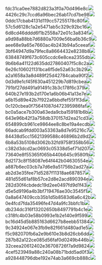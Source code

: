 fdc31ca0ee7882d823a3f0a70d496e8c<img  src="https://img.alicdn.com/bao/uploaded/i3/2639837995/TB2me9npIj_B1NjSZFHXXaDWpXa_!!2639837995.jpg_160x160.jpg">
4426c29c7ccd6a96bec26ab17cd7be98<img  src="https://img.alicdn.com/bao/uploaded/i4/2639837995/O1CN0128vl03pVszyGMqJ_!!2639837995.jpg_160x160.jpg">
0ddc17cbab4131d119cc57255178c80f<img  src="https://img.alicdn.com/bao/uploaded/i1/2639837995/O1CN0128vl0KHRyAexEmp_!!2639837995.jpg_160x160.jpg">
57c5d6128c1a2e5471ab5c329c92bc16<img  src="https://img.alicdn.com/bao/uploaded/i3/2639837995/O1CN0128vl0EHQKbxN3lK_!!2639837995.jpg_160x160.jpg">
6d8cd46dddd6f1b2558a72e01c3a834f<img  src="https://img.alicdn.com/bao/uploaded/i2/2639837995/O1CN0128vl0Ih2dy6u3Fm_!!2639837995.jpg_160x160.jpg">
a9d98a88bb7d6880a7009e56ba6b36c9<img  src="https://img.alicdn.com/bao/uploaded/i2/2639837995/TB2mEA3prZnBKNjSZFGXXbt3FXa_!!2639837995.jpg_160x160.jpg">
aee68e9a65e7660ac4b243b94a5ceeaf<img  src="https://img.alicdn.com/bao/uploaded/i3/2639837995/TB2Z4ECncj_B1NjSZFHXXaDWpXa_!!2639837995.jpg_160x160.jpg">
3bf64947d9a79fec8a8664432e8238b8<img  src="https://img.alicdn.com/bao/uploaded/i4/2639837995/O1CN0128vl0crlIuBjuDl_!!2639837995.jpg_160x160.jpg">
63848749f673c605ccdc6e8cea2355db<img  src="https://img.alicdn.com/bao/uploaded/i1/2639837995/O1CN0128vl0Y8l0ANbkeI_!!2639837995.jpg_160x160.jpg">
9b6b6a41122d635dd27860407f5c8c2a<img  src="https://img.alicdn.com/bao/uploaded/i4/2639837995/O1CN0128vl0WN9kjPa3ZD_!!2639837995.jpg_160x160.jpg">
6e26c106021131bca6f5de52a63c3b29<img  src="https://img.alicdn.com/bao/uploaded/i3/2639837995/O1CN0128vl01xAQZlViQ5_!!2639837995.jpg_160x160.jpg">
a2a1658a3a8d489f25d42784caba90f2<img  src="https://img.alicdn.com/bao/uploaded/i4/2639837995/O1CN0128vl0FocLMl3t6j_!!2639837995.jpg_160x160.jpg">
0d3d9e1cf45f630a451229b7d819cbea<img  src="https://img.alicdn.com/imgextra/i1/2639837995/O1CN0128vl0kDjJX1tBM4_!!2639837995.jpg">
791bf27dd491a91491c3b3c178f6c379<img  src="https://img.alicdn.com/imgextra/i2/2639837995/O1CN0128vl0jNcSVZMc74_!!2639837995.jpg">
640b27e193b2d170e1a6b06b41a13e7e<img  src="https://img.alicdn.com/imgextra/i1/2639837995/O1CN0128vl0caw2VJj0RT_!!2639837995.jpg">
a6b15d89e42b7f922a6bbdfef55f1f3d<img  src="https://img.alicdn.com/imgextra/i1/2639837995/O1CN0128vl0cawEzEOhfM_!!2639837995.jpg">
0c120cbea0f75641087d472395986faf<img  src="https://img.alicdn.com/imgextra/i2/2639837995/O1CN0128vl0j38PjI5JOC_!!2639837995.jpg">
bc0a5ace7b300a63eda9cba159181b6b<img  src="https://img.alicdn.com/imgextra/i1/2639837995/O1CN0128vl0cavyLfkDkq_!!2639837995.jpg">
643e96b42f3a758db370157d2ea21cd3<img  src="https://img.alicdn.com/imgextra/i4/2639837995/O1CN0128vl0kPqDWYSuIy_!!2639837995.jpg">
654899cb961ce9864ee8c8be19a4ecdb<img  src="https://img.alicdn.com/imgextra/i2/2639837995/O1CN0128vl0irbxLzm6Gt_!!2639837995.jpg">
66adcab9fdd003a53363a8d7e95216c7<img  src="https://img.alicdn.com/imgextra/i4/2639837995/O1CN0128vl0iraojcTRKc_!!2639837995.jpg">
84438d5cc15621399588c46896b2d9d2<img  src="https://img.alicdn.com/imgextra/i1/2639837995/O1CN0128vl0k1w16okcsG_!!2639837995.jpg">
6b8a53b5108d3062b32fd9758f358b56<img  src="https://img.alicdn.com/imgextra/i3/2639837995/O1CN0128vl0hJgpgQSuYl_!!2639837995.jpg">
c382d3dcd2ac0693c05338d5ef71d207<img  src="https://img.alicdn.com/imgextra/i3/2639837995/O1CN0128vl0j37wdt4Tga_!!2639837995.jpg">
73640e8f55365f065b440b645c9580fb<img  src="https://img.alicdn.com/imgextra/i3/2639837995/O1CN0128vl0kDhRBdM4h1_!!2639837995.jpg">
8d2173c8f158087e64f442b04630554e<img  src="https://img.alicdn.com/imgextra/i2/2639837995/O1CN0128vl0iEbMTVXZLC_!!2639837995.jpg">
a887b6ec03cb7a7d6e9a51756b2ad27a<img  src="https://img.alicdn.com/imgextra/i4/2639837995/O1CN0128vl0jNenxECdkp_!!2639837995.jpg">
ab2d3e35fee71d5287f11318ae687857<img  src="https://img.alicdn.com/imgextra/i3/2639837995/O1CN0128vl0kDi2YDa7I7_!!2639837995.jpg">
481d55d61af8b57ce2d8e2acd890394e<img  src="https://img.alicdn.com/imgextra/i3/2639837995/O1CN0128vl0ikvw7z6slN_!!2639837995.jpg">
282d30f4cbdedc19d2ee0497fd9d1f43<img  src="https://img.alicdn.com/imgextra/i2/2639837995/O1CN0128vl0hlT2Bgekto_!!2639837995.jpg">
d5e5d9196a4b3bf719476ae30c3545f1<img  src="https://img.alicdn.com/imgextra/i3/2639837995/O1CN0128vl0ircMHyG4OO_!!2639837995.jpg">
0a8a647409ccb35b1d5b8583d6a6c42b<img  src="https://img.alicdn.com/imgextra/i3/2639837995/O1CN0128vl0j37wdvxwUt_!!2639837995.jpg">
0e4fcd7fda35496fe47d4a9fc3bbfc1b<img  src="https://img.alicdn.com/imgextra/i3/2639837995/O1CN0128vl0j5mnUjWTIj_!!2639837995.jpg">
db234dc316f13202650b8497791b4c1e<img  src="https://img.alicdn.com/imgextra/i3/2639837995/O1CN0128vl0j5nrzdJAeU_!!2639837995.jpg">
c318fc4b03e58b0993e1b2e140e9f599<img  src="https://img.alicdn.com/imgextra/i3/2639837995/O1CN0128vl0k1xQNxLkjj_!!2639837995.jpg">
bc16d45d5b885163d6627b8eebb51384<img  src="https://img.alicdn.com/imgextra/i3/2639837995/O1CN0128vl0iWZey6KHh9_!!2639837995.jpg">
9c34924e067e3fb9e82f661d480ad1e5<img  src="https://img.alicdn.com/imgextra/i2/2639837995/O1CN0128vl0hJg1nmNTrf_!!2639837995.jpg">
f5c982070fb6a2e9b610e3b8d26cb6dd<img  src="https://img.alicdn.com/imgextra/i3/2639837995/O1CN0128vl0kDiJ9aRuXP_!!2639837995.jpg">
287b82a122ce085d56faf0d0249b446b<img  src="https://img.alicdn.com/imgextra/i1/2639837995/O1CN0128vl0jNe8NHXjo1_!!2639837995.jpg">
32ceea20612402e36708726f7a9d9824<img  src="https://img.alicdn.com/imgextra/i4/2639837995/O1CN0128vl0jNcantiF2Y_!!2639837995.jpg">
4cef523949a88c240a08b71bdd5ad0f3<img  src="https://img.alicdn.com/imgextra/i3/2639837995/O1CN0128vl0hJhASWGp6u_!!2639837995.jpg">
a928448796dbe192e74ab3a669cb888c<img  src="https://img.alicdn.com/imgextra/i1/2639837995/O1CN0128vl0iWYegZlXM8_!!2639837995.jpg">
